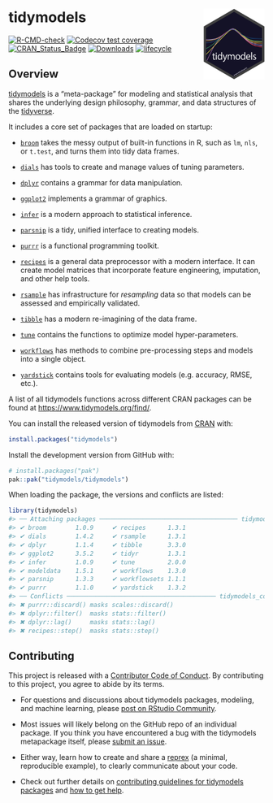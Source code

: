 
<!-- README.md is generated from README.Rmd. Please edit that file -->

# tidymodels <a href='https://tidymodels.tidymodels.org'><img src='man/figures/logo.png' align="right" height="139" /></a>

<!-- badges: start -->

[![R-CMD-check](https://github.com/tidymodels/tidymodels/actions/workflows/R-CMD-check.yaml/badge.svg)](https://github.com/tidymodels/tidymodels/actions/workflows/R-CMD-check.yaml)
[![Codecov test
coverage](https://codecov.io/gh/tidymodels/tidymodels/graph/badge.svg)](https://app.codecov.io/gh/tidymodels/tidymodels)
[![CRAN_Status_Badge](https://www.r-pkg.org/badges/version/tidymodels)](https://CRAN.r-project.org/package=tidymodels)
[![Downloads](https://cranlogs.r-pkg.org/badges/tidymodels)](https://CRAN.r-project.org/package=tidymodels)
[![lifecycle](https://img.shields.io/badge/lifecycle-stable-brightgreen.svg)](https://lifecycle.r-lib.org/articles/stages.html)
<!-- badges: end -->

## Overview

[tidymodels](https://www.tidymodels.org/) is a “meta-package” for
modeling and statistical analysis that shares the underlying design
philosophy, grammar, and data structures of the
[tidyverse](https://www.tidyverse.org/).

It includes a core set of packages that are loaded on startup:

- [`broom`](https://broom.tidymodels.org/) takes the messy output of
  built-in functions in R, such as `lm`, `nls`, or `t.test`, and turns
  them into tidy data frames.

- [`dials`](https://dials.tidymodels.org) has tools to create and manage
  values of tuning parameters.

- [`dplyr`](https://dplyr.tidyverse.org) contains a grammar for data
  manipulation.

- [`ggplot2`](https://ggplot2.tidyverse.org) implements a grammar of
  graphics.

- [`infer`](https://infer.tidymodels.org) is a modern approach to
  statistical inference.

- [`parsnip`](https://parsnip.tidymodels.org) is a tidy, unified
  interface to creating models.

- [`purrr`](https://purrr.tidyverse.org) is a functional programming
  toolkit.

- [`recipes`](https://recipes.tidymodels.org) is a general data
  preprocessor with a modern interface. It can create model matrices
  that incorporate feature engineering, imputation, and other help
  tools.

- [`rsample`](https://rsample.tidymodels.org) has infrastructure for
  *resampling* data so that models can be assessed and empirically
  validated.

- [`tibble`](https://tibble.tidyverse.org) has a modern re-imagining of
  the data frame.

- [`tune`](https://tune.tidymodels.org) contains the functions to
  optimize model hyper-parameters.

- [`workflows`](https://workflows.tidymodels.org) has methods to combine
  pre-processing steps and models into a single object.

- [`yardstick`](https://yardstick.tidymodels.org) contains tools for
  evaluating models (e.g. accuracy, RMSE, etc.).

A list of all tidymodels functions across different CRAN packages can be
found at <https://www.tidymodels.org/find/>.

You can install the released version of tidymodels from
[CRAN](https://CRAN.r-project.org) with:

``` r
install.packages("tidymodels")
```

Install the development version from GitHub with:

``` r
# install.packages("pak")
pak::pak("tidymodels/tidymodels")
```

When loading the package, the versions and conflicts are listed:

``` r
library(tidymodels)
#> ── Attaching packages ────────────────────────────────────── tidymodels 1.4.0 ──
#> ✔ broom        1.0.9     ✔ recipes      1.3.1
#> ✔ dials        1.4.2     ✔ rsample      1.3.1
#> ✔ dplyr        1.1.4     ✔ tibble       3.3.0
#> ✔ ggplot2      3.5.2     ✔ tidyr        1.3.1
#> ✔ infer        1.0.9     ✔ tune         2.0.0
#> ✔ modeldata    1.5.1     ✔ workflows    1.3.0
#> ✔ parsnip      1.3.3     ✔ workflowsets 1.1.1
#> ✔ purrr        1.1.0     ✔ yardstick    1.3.2
#> ── Conflicts ───────────────────────────────────────── tidymodels_conflicts() ──
#> ✖ purrr::discard() masks scales::discard()
#> ✖ dplyr::filter()  masks stats::filter()
#> ✖ dplyr::lag()     masks stats::lag()
#> ✖ recipes::step()  masks stats::step()
```

## Contributing

This project is released with a [Contributor Code of
Conduct](https://contributor-covenant.org/version/2/1/CODE_OF_CONDUCT.html).
By contributing to this project, you agree to abide by its terms.

- For questions and discussions about tidymodels packages, modeling, and
  machine learning, please [post on RStudio
  Community](https://forum.posit.co/new-topic?category_id=15&tags=tidymodels,question).

- Most issues will likely belong on the GitHub repo of an individual
  package. If you think you have encountered a bug with the tidymodels
  metapackage itself, please [submit an
  issue](https://github.com/tidymodels/tidymodels/issues).

- Either way, learn how to create and share a
  [reprex](https://reprex.tidyverse.org/articles/articles/learn-reprex.html)
  (a minimal, reproducible example), to clearly communicate about your
  code.

- Check out further details on [contributing guidelines for tidymodels
  packages](https://www.tidymodels.org/contribute/) and [how to get
  help](https://www.tidymodels.org/help/).
